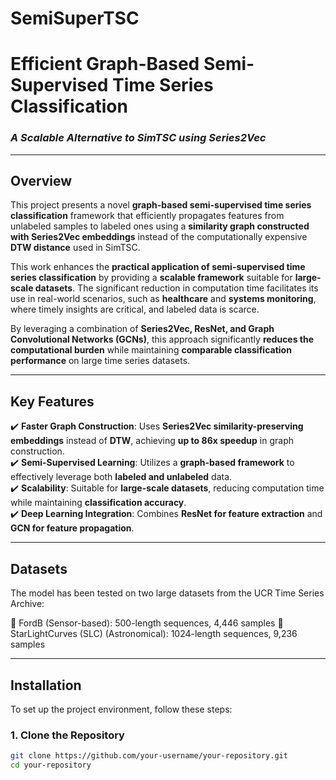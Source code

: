 # SemiSuperTSC

# **Efficient Graph-Based Semi-Supervised Time Series Classification**  
### *A Scalable Alternative to SimTSC using Series2Vec*

---

## **Overview**  
This project presents a novel **graph-based semi-supervised time series classification** framework that efficiently propagates features from unlabeled samples to labeled ones using a **similarity graph constructed with Series2Vec embeddings** instead of the computationally expensive **DTW distance** used in SimTSC.  

This work enhances the **practical application of semi-supervised time series classification** by providing a **scalable framework** suitable for **large-scale datasets**. The significant reduction in computation time facilitates its use in real-world scenarios, such as **healthcare** and **systems monitoring**, where timely insights are critical, and labeled data is scarce.

By leveraging a combination of **Series2Vec, ResNet, and Graph Convolutional Networks (GCNs)**, this approach significantly **reduces the computational burden** while maintaining **comparable classification performance** on large time series datasets.

---

## **Key Features**  
✔️ **Faster Graph Construction**: Uses **Series2Vec similarity-preserving embeddings** instead of **DTW**, achieving **up to 86x speedup** in graph construction.  
✔️ **Semi-Supervised Learning**: Utilizes a **graph-based framework** to effectively leverage both **labeled and unlabeled** data.  
✔️ **Scalability**: Suitable for **large-scale datasets**, reducing computation time while maintaining **classification accuracy**.  
✔️ **Deep Learning Integration**: Combines **ResNet for feature extraction** and **GCN for feature propagation**.  

---

## **Datasets**
The model has been tested on two large datasets from the UCR Time Series Archive:

📌 FordB (Sensor-based): 500-length sequences, 4,446 samples
📌 StarLightCurves (SLC) (Astronomical): 1024-length sequences, 9,236 samples

---

## **Installation**  
To set up the project environment, follow these steps:

### **1. Clone the Repository**  
```bash
git clone https://github.com/your-username/your-repository.git
cd your-repository

